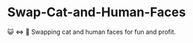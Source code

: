 # Swap-Cat-and-Human-Faces
:smiley_cat: &lt;=> :woman: Swapping cat and human faces for fun and profit.
